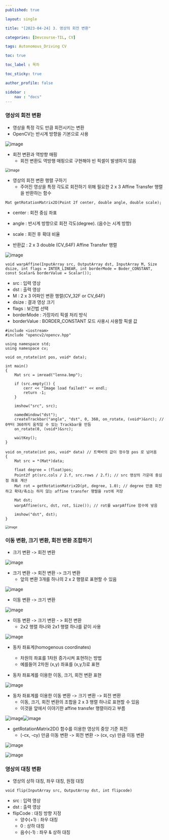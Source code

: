```yaml
---
published: true

layout: single

title: "[2023-04-24] 3. 영상의 회전 변환"

categories: [Devcourse-TIL, CV]

tags: Autonomous_Driving CV

toc: true

toc_label : 목차

toc_sticky: true

author_profile: false

sidebar :
    nav : "docs"
---
```


### 영상의 회전 변환

- 영상을 특정 각도 만큼 회전시키는 변환
- OpenCV는 반시계 방향을 기본으로 사용

![image](https://user-images.githubusercontent.com/116723552/234502057-46c96025-d50c-4e02-8079-03915b7e6854.png)



- 회전 변환과 역방향 매핑
  - 회전 변환도 역방행 매핑으로 구현해야 빈 픽셀이 발생하지 않음

<img src="https://user-images.githubusercontent.com/116723552/234504920-a6bf814a-fc6f-4136-b8f7-c4136ef9d4e8.png" alt="image" style="zoom:80%;" />



- 영상의 회전 변환 행렬 구하기
  - 주어진 영상을 특정 각도로 회전하기 위해 필요한 2 x 3 Affine Transfer 행렬을 반환하는 함수

```
Mat getRotationMatrix2D(Point 2f center, double angle, double scale);
```

- center : 회전 중심 좌표
- angle : 반시계 방향으로 회전 각도(degree). (음수는 시계 방향)

- scale : 회전 후 확대 비율
- 반환값 : 2 x 3 double (CV_64F) Affine Transfer 행렬

![image](https://user-images.githubusercontent.com/116723552/234506407-262deeb6-614b-461a-94e5-fe67c3f54c13.png)



``` 
void warpAffine(InputArray src, OutputArray dst, InputArray M, Size dsize, int flags = INTER_LINEAR, int borderMode = Boder_CONSTANT, const Scalar& borderValue = Scalar());
```

- src : 입력 영상
- dst : 출력 영상
- M : 2 x 3 어파인 변환 행렬(CV_32F or CV_64F)
- dsize : 결과 영상 크기
- flags : 보간법 선택
- borderMode : 가장자리 픽셀 처리 방식
- borderValue : BORDER_CONSTANT 모드 사용시 사용할 픽셀 값



```
#include <iostream>
#include "opencv2/opencv.hpp"

using namespace std;
using namespace cv;

void on_rotate(int pos, void* data);

int main()
{
	Mat src = imread("lenna.bmp");

	if (src.empty()) {
		cerr << "Image load failed!" << endl;
		return -1;
	}

	imshow("src", src);

	namedWindow("dst");
	createTrackbar("angle", "dst", 0, 360, on_rotate, (void*)&src); // 0부터 360까지 움직일 수 있는 Trackbar을 만듬
	on_rotate(0, (void*)&src);

	waitKey();
}

void on_rotate(int pos, void* data) // 트랙바의 값이 정수형 pos 로 넘어옴
{
	Mat src = *(Mat*)data;

	float degree = (float)pos;
	Point2f pt(src.cols / 2.f, src.rows / 2.f); // src 영상의 가운데 중심점 좌표 계산
	Mat rot = getRotationMatrix2D(pt, degree, 1.0); // degree 만큼 회전하고 확대/축소는 하지 않는 affine transfer 행렬을 rot에 저장

	Mat dst;
	warpAffine(src, dst, rot, Size()); // rot를 warpAffine 함수에 넣음

	imshow("dst", dst);
}
```

<img src="https://user-images.githubusercontent.com/116723552/234510807-f0083a0c-9d66-477a-bd0f-e066b62c2ab8.png" alt="image" style="zoom: 67%;" />



### 이동 변환, 크기 변환, 회전 변환 조합하기



- 크기 변환 -> 회전 변환

![image](https://user-images.githubusercontent.com/116723552/234512979-ee475fae-6ee0-4554-b68d-dee7834f0615.png)



- 크기 변환 -> 회전 변환 -> 크기 변환
  - 앞의 변환 3개를 하나의 2 x 2 행렬로 표현할 수 있음

![image](https://user-images.githubusercontent.com/116723552/234513180-ae9c9ab1-3dbb-4521-8296-1220885bb9e3.png)



- 이동 변환 -> 크기 변환 

![image](https://user-images.githubusercontent.com/116723552/234513816-b7fb1ce4-e830-42c6-9c88-b50121beb186.png)



- 이동 변환 -> 크기 변환 - > 회전 변환
  - 2x2 행렬 하나와 2x1 행렬 하나를 같이 사용

![image](https://user-images.githubusercontent.com/116723552/234513963-71aeaf4f-b4dc-4312-a98c-b558ef503afc.png)



- 동차 좌표계(homogenous coordinates)
  - 차원의 좌표를 1차원 증가시켜 표현하는 방법
  - 예를들어 2차원 (x,y) 좌표를 (x,y,1)로 표현

- 동차 좌표계를 이용한 이동, 크기, 회전 변환 표현

![image](https://user-images.githubusercontent.com/116723552/234514786-76c38afd-189e-4fe3-b3b0-6d1e9dad43a6.png)

- 동차 좌표계를 이용한 이동 변환 -> 크기 변환 -> 회전 변환
  - 이동, 크기, 회전 변환의 조합을 2 x 3 행렬 하나로 표현할 수 있음
  - 이것을 앞에서 이야기한 affine transfer 행렬이라고 부름

![image](https://user-images.githubusercontent.com/116723552/234515432-cb1f58f9-529d-4085-8039-37d9b9103d1c.png)![image](https://user-images.githubusercontent.com/116723552/234515504-2087b1d1-64a6-4e1d-ad8c-7454a11b15d1.png)



- getRotationMatrix2D() 함수를 이용한 영상의 중앙 기준 회전
  - (-cx, -cy) 만큼 이동 변환 -> 회전 변환 -> (cx, cy) 만큼 이동 변환

![image](https://user-images.githubusercontent.com/116723552/234624469-8175c8a6-54bd-46ea-9d3f-2b2d879b3018.png)

![image](https://user-images.githubusercontent.com/116723552/234633029-a8489470-c123-45cc-b0d8-f8c41d30ca3a.png)

### 영상의 대칭 변환

- 영상의 상하 대칭, 좌우 대칭, 원점 대칭

```
void flip(InputArray src, OutputArray dst, int flipcode)
```

- src : 입력 영상
- dst : 출력 영상
- flipCode : 대칭 방향 지정
  - 양수(+1) : 좌우 대칭
  - 0 : 상하 대칭
  - 음수(-1) : 좌우 & 상하 대칭
